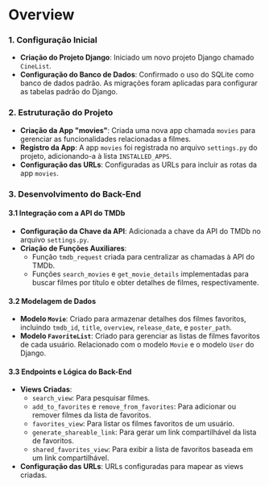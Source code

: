 # Overview

### 1. **Configuração Inicial**
- **Criação do Projeto Django**: Iniciado um novo projeto Django chamado `CineList`.
- **Configuração do Banco de Dados**: Confirmado o uso do SQLite como banco de dados padrão. As migrações foram aplicadas para configurar as tabelas padrão do Django.

### 2. **Estruturação do Projeto**
- **Criação da App "movies"**: Criada uma nova app chamada `movies` para gerenciar as funcionalidades relacionadas a filmes.
- **Registro da App**: A app `movies` foi registrada no arquivo `settings.py` do projeto, adicionando-a à lista `INSTALLED_APPS`.
- **Configuração das URLs**: Configuradas as URLs para incluir as rotas da app `movies`.

### 3. **Desenvolvimento do Back-End**
#### 3.1 Integração com a API do TMDb
- **Configuração da Chave da API**: Adicionada a chave da API do TMDb no arquivo `settings.py`.
- **Criação de Funções Auxiliares**:
  - Função `tmdb_request` criada para centralizar as chamadas à API do TMDb.
  - Funções `search_movies` e `get_movie_details` implementadas para buscar filmes por título e obter detalhes de filmes, respectivamente.

#### 3.2 Modelagem de Dados
- **Modelo `Movie`**: Criado para armazenar detalhes dos filmes favoritos, incluindo `tmdb_id`, `title`, `overview`, `release_date`, e `poster_path`.
- **Modelo `FavoriteList`**: Criado para gerenciar as listas de filmes favoritos de cada usuário. Relacionado com o modelo `Movie` e o modelo `User` do Django.

#### 3.3 Endpoints e Lógica do Back-End
- **Views Criadas**:
  - `search_view`: Para pesquisar filmes.
  - `add_to_favorites` e `remove_from_favorites`: Para adicionar ou remover filmes da lista de favoritos.
  - `favorites_view`: Para listar os filmes favoritos de um usuário.
  - `generate_shareable_link`: Para gerar um link compartilhável da lista de favoritos.
  - `shared_favorites_view`: Para exibir a lista de favoritos baseada em um link compartilhável.
- **Configuração das URLs**: URLs configuradas para mapear as views criadas.